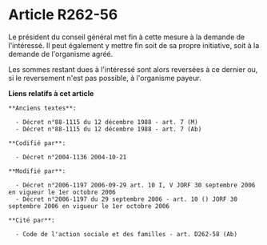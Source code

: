 # Article R262-56

Le président du conseil général met fin à cette mesure à la demande de l'intéressé. Il peut également y mettre fin soit de sa
propre initiative, soit à la demande de l'organisme agréé.

Les sommes restant dues à l'intéressé sont alors reversées à ce dernier ou, si le reversement n'est pas possible, à
l'organisme payeur.

**Liens relatifs à cet article**

	**Anciens textes**:

	  - Décret n°88-1115 du 12 décembre 1988 - art. 7 (M)
	  - Décret n°88-1115 du 12 décembre 1988 - art. 7 (Ab)

	**Codifié par**:

	  - Décret n°2004-1136 2004-10-21

	**Modifié par**:

	  - Décret n°2006-1197 2006-09-29 art. 10 I, V JORF 30 septembre 2006 en vigueur le 1er octobre 2006
	  - Décret n°2006-1197 du 29 septembre 2006 - art. 10 () JORF 30 septembre 2006 en vigueur le 1er octobre 2006

	**Cité par**:

	  - Code de l'action sociale et des familles - art. D262-58 (Ab)
